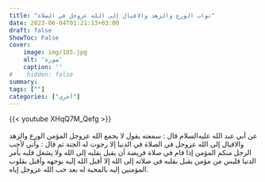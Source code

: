 ```yaml
---
title: "ثواب الورع والزهد والاقبال إلى الله عزوجل في الصلاة"
date: 2023-06-04T01:21:13+03:00
draft: false
ShowToc: False
cover:
    image: img/185.jpg
    alt: 'صورة'
    caption: ''
#    hidden: false
summary: 
tags: [""]
categories: ["أخرى"]
---
```

{{< youtube XHqQ7M_Qefg >}}  
 <br>
عن أبي عبد الله
عليه‌السلام قال : سمعته يقول لا يجمع الله عزوجل المؤمن الورع
والزهد والاقبال إلى الله عزوجل في الصلاة في الدنيا إلا رجوت له الجنة
ثم قال : وأني لأحب الرجل منكم المؤمن إذا قام في صلاة فريضة أن
يقبل بقلبه إلى الله ولا يشغل قلبه بأمر الدنيا فليس من مؤمن يقبل
بقلبه في صلاته إلى الله إلا أقبل الله إليه بوجهه وأقبل بقلوب المؤمنين
إليه بالمحبة له بعد حب الله عزوجل إياه.

